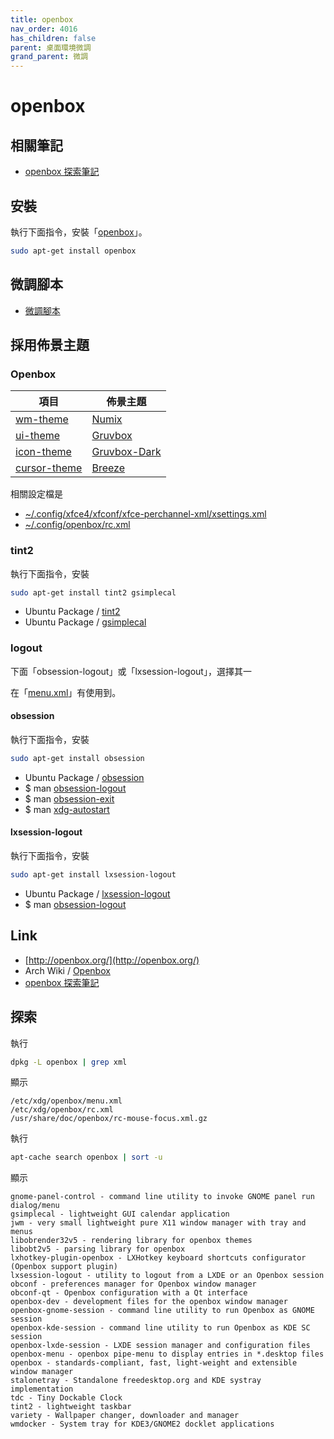 ```yaml
---
title: openbox
nav_order: 4016
has_children: false
parent: 桌面環境微調
grand_parent: 微調
---
```



# openbox

## 相關筆記

* [openbox 探索筆記](https://samwhelp.github.io/note-about-openbox/)


## 安裝

執行下面指令，安裝「[openbox](https://packages.ubuntu.com/jammy/openbox)」。

``` sh
sudo apt-get install openbox
```

## 微調腳本

* [微調腳本](https://github.com/samwhelp/note-about-openbox/tree/gh-pages/_demo/config/openbox-config/main)


## 採用佈景主題

### Openbox

| 項目 | 佈景主題 |
| --- | --- |
| [wm-theme](https://samwhelp.github.io/note-about-ubuntu/read/theme/theme/wm-theme.html) | [Numix](https://packages.ubuntu.com/jammy/numix-gtk-theme) |
| [ui-theme](https://samwhelp.github.io/note-about-ubuntu/read/theme/theme/ui-theme.html) | [Gruvbox](https://github.com/archcraft-os/archcraft-themes/tree/main/archcraft-gtk-theme-gruvbox/files/Gruvbox) |
| [icon-theme](https://samwhelp.github.io/note-about-ubuntu/read/theme/icon/icon-theme.html) | [Gruvbox-Dark](https://github.com/jmattheis/gruvbox-dark-icons-gtk) |
| [cursor-theme](https://samwhelp.github.io/note-about-ubuntu/read/theme/icon/cursor-theme.html) | [Breeze](https://packages.ubuntu.com/jammy/breeze-cursor-theme) |

相關設定檔是

* [~/.config/xfce4/xfconf/xfce-perchannel-xml/xsettings.xml](https://github.com/samwhelp/note-about-ubuntu/tree/gh-pages/_demo/adjustment/de/xfce/config/xfce4/xfconf/xfce-perchannel-xml/xsettings.xml)
* [~/.config/openbox/rc.xml](https://github.com/samwhelp/note-about-openbox/blob/gh-pages/_demo/config/openbox-config/main/config/openbox/rc.xml#L62)



### tint2

執行下面指令，安裝

``` sh
sudo apt-get install tint2 gsimplecal
```

* Ubuntu Package / [tint2](https://packages.ubuntu.com/jammy/tint2)
* Ubuntu Package / [gsimplecal](https://packages.ubuntu.com/jammy/gsimplecal)


### logout

下面「obsession-logout」或「lxsession-logout」，選擇其一

在「[menu.xml](https://github.com/samwhelp/note-about-ubuntu/blob/gh-pages/_demo/adjustment/wm/openbox/config/openbox/menu.xml#L199)」有使用到。

#### obsession

執行下面指令，安裝

``` sh
sudo apt-get install obsession
```

* Ubuntu Package / [obsession](https://packages.ubuntu.com/jammy/obsession)
* $ man [obsession-logout](http://manpages.ubuntu.com/manpages/jammy/en/man1/obsession-logout.1.html)
* $ man [obsession-exit](http://manpages.ubuntu.com/manpages/jammy/en/man1/obsession-exit.1.html)
* $ man [xdg-autostart](http://manpages.ubuntu.com/manpages/jammy/en/man1/xdg-autostart.1.html)

#### lxsession-logout

執行下面指令，安裝

``` sh
sudo apt-get install lxsession-logout
```

* Ubuntu Package / [lxsession-logout](https://packages.ubuntu.com/jammy/lxsession-logout)
* $ man [obsession-logout](http://manpages.ubuntu.com/manpages/jammy/en/man1/lxsession-logout.1.html)


## Link

* [http://openbox.org/](http://openbox.org/)
* Arch Wiki / [Openbox](https://wiki.archlinux.org/title/Openbox)
* [openbox 探索筆記](https://samwhelp.github.io/note-about-openbox/)



## 探索

執行

``` sh
dpkg -L openbox | grep xml
```

顯示

```
/etc/xdg/openbox/menu.xml
/etc/xdg/openbox/rc.xml
/usr/share/doc/openbox/rc-mouse-focus.xml.gz
```


執行

``` sh
apt-cache search openbox | sort -u
```

顯示

```
gnome-panel-control - command line utility to invoke GNOME panel run dialog/menu
gsimplecal - lightweight GUI calendar application
jwm - very small lightweight pure X11 window manager with tray and menus
libobrender32v5 - rendering library for openbox themes
libobt2v5 - parsing library for openbox
lxhotkey-plugin-openbox - LXHotkey keyboard shortcuts configurator (Openbox support plugin)
lxsession-logout - utility to logout from a LXDE or an Openbox session
obconf - preferences manager for Openbox window manager
obconf-qt - Openbox configuration with a Qt interface
openbox-dev - development files for the openbox window manager
openbox-gnome-session - command line utility to run Openbox as GNOME session
openbox-kde-session - command line utility to run Openbox as KDE SC session
openbox-lxde-session - LXDE session manager and configuration files
openbox-menu - openbox pipe-menu to display entries in *.desktop files
openbox - standards-compliant, fast, light-weight and extensible window manager
stalonetray - Standalone freedesktop.org and KDE systray implementation
tdc - Tiny Dockable Clock
tint2 - lightweight taskbar
variety - Wallpaper changer, downloader and manager
wmdocker - System tray for KDE3/GNOME2 docklet applications
```
